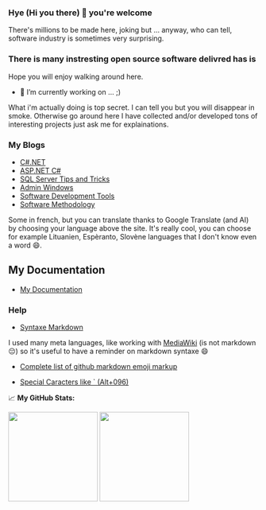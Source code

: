 ### Hye (Hi you there) 👋 you're welcome

There's millions to be made here, joking but ... anyway, who can tell, software industry is sometimes very surprising.

### There is many instresting open source software delivred has is

Hope you will enjoy walking around here.

<!--
**mabyre/mabyre** is a ✨ _special_ ✨ repository because its `README.md` (this file) appears on your GitHub profile.
Here are some ideas to get you started:
-->

<!--
Use cool emoj
-->

- 🔭 I’m currently working on ... ;)

What i'm actually doing is top secret. I can tell you but you will disappear in smoke. Otherwise go around here I have collected and/or developed tons of interesting projects just ask me for explainations.

<!--
- 🌱 I’m currently learning ...
- 👯 I’m looking to collaborate on ...
- 🤔 I’m looking for help with ...
- 💬 Ask me about ...
- 📫 How to reach me: ...
- 😄 Pronouns: ...
- ⚡ Fun fact: ...
-->

### My Blogs

- [C#.NET](https://csharp-dotnet.sodevlog.com/)
- [ASP.NET C#](https://asp-dotnet-csharp.sodevlog.com/)
- [SQL Server Tips and Tricks](https://sql-server-astuces.sodevlog.com/)
- [Admin Windows](https://administration-windows.sodevlog.com/)
- [Software Development Tools](https://outils-developpement-logiciel.sodevlog.com/)
- [Software Methodology](https://methodologies-logicielles.sodevlog.com/)

Some in french, but you can translate thanks to Google Translate (and AI) by choosing your language above the site. It's really cool, you can choose for example Lituanien, Espèranto, Slovène languages that I don't know even a word :smile:. 

## My Documentation

- [My Documentation](https://mabyre.github.io/docs/)

### Help

- [Syntaxe Markdown](https://www.markdownguide.org/basic-syntax/)

I used many meta languages, like working with [MediaWiki](https://www.mediawiki.org/wiki/MediaWiki/fr) (is not markdown :pensive:) so it's useful to have a reminder on markdown syntaxe :smile:

- [Complete list of github markdown emoji markup](https://gist.github.com/rxaviers/7360908)

- [Special Caracters like ` (Alt+096)](https://www.fred4.com/caracteres-speciaux/)

📈 **My GitHub Stats:**

<p>
  <img height="180em" src="https://github-readme-stats.vercel.app/api?username=mabyre&show_icons=true&hide_border=true&&count_private=true" />
  <img height="180em" src="https://github-readme-stats.vercel.app/api/top-langs/?username=mabyre&show_icons=true&hide_border=true&layout=compact&langs_count=8&hide=javascript"/>
</p> 


